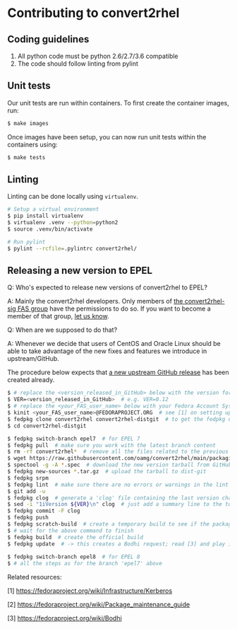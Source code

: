 # Contributing to convert2rhel

## Coding guidelines
1. All python code must be python 2.6/2.7/3.6 compatible
1. The code should follow linting from pylint

## Unit tests
Our unit tests are run within containers. To first create the container images, run:

```bash
$ make images
```

Once images have been setup, you can now run unit tests within the containers using:

```bash
$ make tests
```

## Linting
Linting can be done locally using `virtualenv`.

```bash
# Setup a virtual environment
$ pip install virtualenv
$ virtualenv .venv --python=python2
$ source .venv/bin/activate

# Run pylint
$ pylint --rcfile=.pylintrc convert2rhel/
```

## Releasing a new version to EPEL

Q: Who's expected to release new versions of convert2rhel to EPEL?

A: Mainly the convert2rhel developers. Only members of [the convert2rhel-sig FAS group](https://src.fedoraproject.org/group/convert2rhel-sig) have the permissions to do so.
If you want to become a member of that group, [let us know](https://github.com/oamg/convert2rhel/#contact).

Q: When are we supposed to do that?

A: Whenever we decide that users of CentOS and Oracle Linux should be able to take advantage of the new fixes and features we introduce in upstream/GitHub.


The procedure below expects that [a new upstream GitHub release](https://github.com/oamg/convert2rhel/releases) has been created already.

```bash
$ # replace the <version_released_in_GitHub> below with the version for which you've created a release in GitHub
$ VER=<version_released_in_GitHub>  # e.g. VER=0.12
$ # replace the <your_FAS_user_name> below with your Fedora Account System user name
$ kinit <your_FAS_user_name>@FEDORAPROJECT.ORG  # see [1] on setting up Kerberos credentials
$ fedpkg clone convert2rhel convert2rhel-distgit  # to get the fedpkg utility, see [2]
$ cd convert2rhel-distgit

$ fedpkg switch-branch epel7  # for EPEL 7
$ fedpkg pull  # make sure you work with the latest branch content
$ rm -rf convert2rhel*  # remove all the files related to the previous release
$ wget https://raw.githubusercontent.com/oamg/convert2rhel/main/packaging/convert2rhel.spec
$ spectool -g -A *.spec  # download the new version tarball from GitHub
$ fedpkg new-sources *.tar.gz  # upload the tarball to dist-git
$ fedpkg srpm
$ fedpkg lint  # make sure there are no errors or warnings in the lint output
$ git add -u
$ fedpkg clog  # generate a 'clog' file containing the last version changelog from the specfile
$ sed -i "1iVersion ${VER}\n" clog  # just add a summary line to the top of the commit description
$ fedpkg commit -F clog
$ fedpkg push
$ fedpkg scratch-build  # create a temporary build to see if the package builts successfully
$ # wait for the above command to finish
$ fedpkg build  # create the official build
$ fedpkg update  # -> this creates a Bodhi request; read [3] and play it by your ear
 
$ fedpkg switch-branch epel8  # for EPEL 8
$ # all the steps as for the branch 'epel7' above
```

Related resources:

[1] https://fedoraproject.org/wiki/Infrastructure/Kerberos

[2] https://fedoraproject.org/wiki/Package_maintenance_guide

[3] https://fedoraproject.org/wiki/Bodhi
